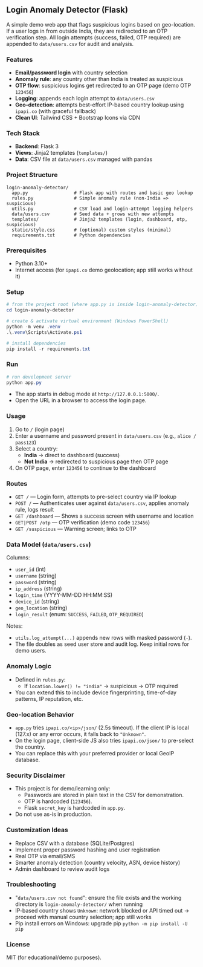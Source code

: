 ## Login Anomaly Detector (Flask)

A simple demo web app that flags suspicious logins based on geo-location. If a user logs in from outside India, they are redirected to an OTP verification step. All login attempts (success, failed, OTP required) are appended to `data/users.csv` for audit and analysis.

### Features
- **Email/password login** with country selection
- **Anomaly rule**: any country other than India is treated as suspicious
- **OTP flow**: suspicious logins get redirected to an OTP page (demo OTP `123456`)
- **Logging**: appends each login attempt to `data/users.csv`
- **Geo-detection**: attempts best-effort IP-based country lookup using `ipapi.co` (with graceful fallback)
- **Clean UI**: Tailwind CSS + Bootstrap Icons via CDN

### Tech Stack
- **Backend**: Flask 3
- **Views**: Jinja2 templates (`templates/`)
- **Data**: CSV file at `data/users.csv` managed with pandas

### Project Structure
```
login-anomaly-detector/
  app.py                 # Flask app with routes and basic geo lookup
  rules.py               # Simple anomaly rule (non-India => suspicious)
  utils.py               # CSV load and login-attempt logging helpers
  data/users.csv         # Seed data + grows with new attempts
  templates/             # Jinja2 templates (login, dashboard, otp, suspicious)
  static/style.css       # (optional) custom styles (minimal)
  requirements.txt       # Python dependencies
```

### Prerequisites
- Python 3.10+
- Internet access (for `ipapi.co` demo geolocation; app still works without it)

### Setup
```powershell
# from the project root (where app.py is inside login-anomaly-detector)
cd login-anomaly-detector

# create & activate virtual environment (Windows PowerShell)
python -m venv .venv
.\.venv\Scripts\Activate.ps1

# install dependencies
pip install -r requirements.txt
```

### Run
```powershell
# run development server
python app.py
```
- The app starts in debug mode at `http://127.0.0.1:5000/`.
- Open the URL in a browser to access the login page.

### Usage
1. Go to `/` (login page)
2. Enter a username and password present in `data/users.csv` (e.g., `alice / pass123`)
3. Select a country:
   - **India** → direct to dashboard (success)
   - **Not India** → redirected to suspicious page then OTP page
4. On OTP page, enter `123456` to continue to the dashboard

### Routes
- `GET /` — Login form, attempts to pre-select country via IP lookup
- `POST /` — Authenticates user against `data/users.csv`, applies anomaly rule, logs result
- `GET /dashboard` — Shows a success screen with username and location
- `GET|POST /otp` — OTP verification (demo code `123456`)
- `GET /suspicious` — Warning screen; links to OTP

### Data Model (`data/users.csv`)
Columns:
- `user_id` (int)
- `username` (string)
- `password` (string)
- `ip_address` (string)
- `login_time` (YYYY-MM-DD HH:MM:SS)
- `device_id` (string)
- `geo_location` (string)
- `login_result` (enum: `SUCCESS`, `FAILED`, `OTP_REQUIRED`)

Notes:
- `utils.log_attempt(...)` appends new rows with masked password (`-`).
- The file doubles as seed user store and audit log. Keep initial rows for demo users.

### Anomaly Logic
- Defined in `rules.py`:
  - If `location.lower() != "india"` → suspicious → OTP required
- You can extend this to include device fingerprinting, time-of-day patterns, IP reputation, etc.

### Geo-location Behavior
- `app.py` tries `ipapi.co/<ip>/json/` (2.5s timeout). If the client IP is local (127.x) or any error occurs, it falls back to `"Unknown"`.
- On the login page, client-side JS also tries `ipapi.co/json/` to pre-select the country.
- You can replace this with your preferred provider or local GeoIP database.

### Security Disclaimer
- This project is for demo/learning only:
  - Passwords are stored in plain text in the CSV for demonstration.
  - OTP is hardcoded (`123456`).
  - Flask `secret_key` is hardcoded in `app.py`.
- Do not use as-is in production.

### Customization Ideas
- Replace CSV with a database (SQLite/Postgres)
- Implement proper password hashing and user registration
- Real OTP via email/SMS
- Smarter anomaly detection (country velocity, ASN, device history)
- Admin dashboard to review audit logs

### Troubleshooting
- "`data/users.csv not found`": ensure the file exists and the working directory is `login-anomaly-detector/` when running
- IP-based country shows `Unknown`: network blocked or API timed out → proceed with manual country selection; app still works
- Pip install errors on Windows: upgrade pip `python -m pip install -U pip`

### License
MIT (for educational/demo purposes).
